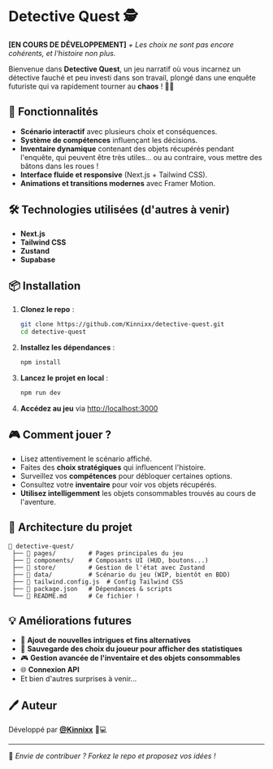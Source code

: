 # Detective Quest 🕵️

**[EN COURS DE DÉVELOPPEMENT]**
*+ Les choix ne sont pas encore cohérents, et l'histoire non plus.*

Bienvenue dans **Detective Quest**, un jeu narratif où vous incarnez un détective fauché et peu investi dans son travail, plongé dans une enquête futuriste qui va rapidement tourner au **chaos** ! 🔎💼

## 🚀 Fonctionnalités
- **Scénario interactif** avec plusieurs choix et conséquences.
- **Système de compétences** influençant les décisions.
- **Inventaire dynamique** contenant des objets récupérés pendant l'enquête, qui peuvent être très utiles... ou au contraire, vous mettre des bâtons dans les roues !
- **Interface fluide et responsive** (Next.js + Tailwind CSS).
- **Animations et transitions modernes** avec Framer Motion.

## 🛠️ Technologies utilisées (d'autres à venir)
- **Next.js**
- **Tailwind CSS**
- **Zustand**
- **Supabase**

## 📦 Installation

1. **Clonez le repo** :
   ```sh
   git clone https://github.com/Kinnixx/detective-quest.git
   cd detective-quest
   ```
2. **Installez les dépendances** :
   ```sh
   npm install
   ```
3. **Lancez le projet en local** :
   ```sh
   npm run dev
   ```
4. **Accédez au jeu** via [http://localhost:3000](http://localhost:3000)

## 🎮 Comment jouer ?
- Lisez attentivement le scénario affiché.
- Faites des **choix stratégiques** qui influencent l'histoire.
- Surveillez vos **compétences** pour débloquer certaines options.
- Consultez votre **inventaire** pour voir vos objets récupérés.
- **Utilisez intelligemment** les objets consommables trouvés au cours de l'aventure.

## 📂 Architecture du projet
```
📂 detective-quest/
 ├── 📂 pages/         # Pages principales du jeu
 ├── 📂 components/    # Composants UI (HUD, boutons...)
 ├── 📂 store/         # Gestion de l'état avec Zustand
 ├── 📂 data/          # Scénario du jeu (WIP, bientôt en BDD)
 ├── 📜 tailwind.config.js  # Config Tailwind CSS
 ├── 📜 package.json   # Dépendances & scripts
 └── 📜 README.md      # Ce fichier !
```

## 💡 Améliorations futures
- 📜 **Ajout de nouvelles intrigues et fins alternatives**
- 🔄 **Sauvegarde des choix du joueur pour afficher des statistiques**
- 🎮 **Gestion avancée de l'inventaire et des objets consommables**
- 🌐 **Connexion API**
- Et bien d'autres surprises à venir...

## 🖊️ Auteur
Développé par **[@Kinnixx](https://github.com/Kinnixx)** 🎸💻

---
🚀 *Envie de contribuer ? Forkez le repo et proposez vos idées !*

